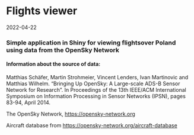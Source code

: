 Flights viewer
================
2022-04-22

### Simple application in Shiny for viewing flightsover Poland using data from the OpenSky Network

#### Information about the source of data:

Matthias Schäfer, Martin Strohmeier, Vincent Lenders, Ivan Martinovic
and Matthias Wilhelm. “Bringing Up OpenSky: A Large-scale ADS-B Sensor
Network for Research”. In Proceedings of the 13th IEEE/ACM International
Symposium on Information Processing in Sensor Networks (IPSN), pages
83-94, April 2014.

The OpenSky Network, <https://opensky-network.org>

Aircraft database from <https://opensky-network.org/aircraft-database>

